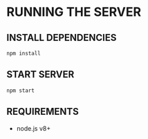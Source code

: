 # RUNNING THE SERVER

## INSTALL DEPENDENCIES

```
npm install
```

## START SERVER

```
npm start
```

## REQUIREMENTS
- node.js v8+